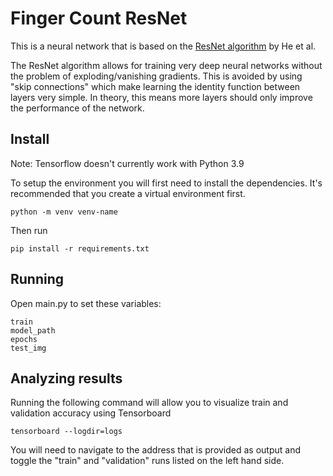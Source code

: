 # Finger Count ResNet
This is a neural network that is based on the [ResNet algorithm](https://arxiv.org/abs/1512.03385) by He et al.

The ResNet algorithm allows for training very deep neural networks without the problem of exploding/vanishing gradients. This is avoided by using "skip connections" which make learning the identity function between layers very simple. In theory, this means more layers should only improve the performance of the network.

## Install
Note: Tensorflow doesn't currently work with Python 3.9

To setup the environment you will first need to install the dependencies. It's recommended that you create a virtual environment first.
```
python -m venv venv-name
```
Then run
```
pip install -r requirements.txt
```

## Running
Open main.py to set these variables:
```
train
model_path
epochs
test_img
```

## Analyzing results
Running the following command will allow you to visualize train and validation accuracy using Tensorboard
```
tensorboard --logdir=logs
```
You will need to navigate to the address that is provided as output and toggle the "train" and "validation" runs listed on the left hand side.
